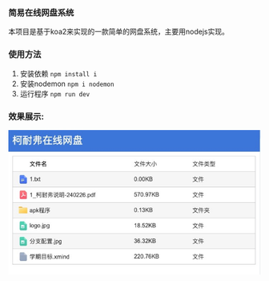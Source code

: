 ### 简易在线网盘系统

本项目是基于koa2来实现的一款简单的网盘系统，主要用nodejs实现。

### 使用方法

1. 安装依赖  ```npm install i```
2. 安装nodemon ```npm i nodemon```
3. 运行程序 ```npm run dev```



### 效果展示:

![图片](https://raw.githubusercontent.com/boldiy/eiwen-disk/master/doc/image.png)


